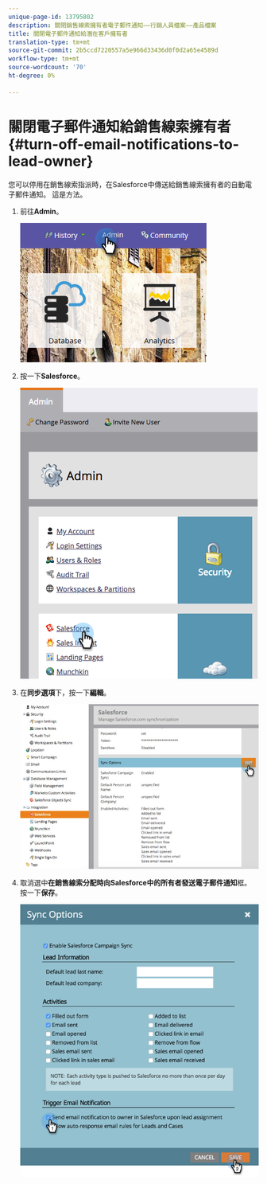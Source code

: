 ```yaml
---
unique-page-id: 13795802
description: 關閉銷售線索擁有者電子郵件通知——行銷人員檔案——產品檔案
title: 關閉電子郵件通知給潛在客戶擁有者
translation-type: tm+mt
source-git-commit: 2b5ccd7220557a5e966d33436d0f0d2a65e4589d
workflow-type: tm+mt
source-wordcount: '70'
ht-degree: 0%

---
```



# 關閉電子郵件通知給銷售線索擁有者{#turn-off-email-notifications-to-lead-owner}

您可以停用在銷售線索指派時，在Salesforce中傳送給銷售線索擁有者的自動電子郵件通知。 這是方法。

1. 前往&#x200B;**Admin**。

   ![](assets/admin-1.png)

1. 按一下&#x200B;**Salesforce**。

   ![](assets/adminsalesforce.png)

1. 在&#x200B;**同步選項**&#x200B;下，按一下&#x200B;**編輯**。

   ![](assets/salesforcesummary2.jpg)

1. 取消選中&#x200B;**在銷售線索分配時向Salesforce中的所有者發送電子郵件通知**&#x200B;框。 按一下&#x200B;**保存**。

   ![](assets/new-screen.png)
